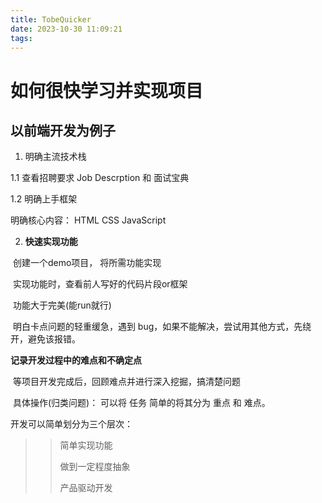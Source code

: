 ```yaml
---
title: TobeQuicker
date: 2023-10-30 11:09:21
tags:
---
```


# 如何很快学习并实现项目

<!-- more -->

## 以前端开发为例子

1. 明确主流技术栈

1.1 查看招聘要求 Job Descrption 和 面试宝典

1.2 明确上手框架

明确核心内容： HTML CSS JavaScript

2. **快速实现功能**

​		创建一个demo项目， 将所需功能实现

​		 实现功能时，查看前人写好的代码片段or框架

​		功能大于完美(能run就行)

​		明白卡点问题的轻重缓急，遇到 bug，如果不能解决，尝试用其他方式，先绕开，避免该报错。



**记录开发过程中的难点和不确定点**

​		等项目开发完成后，回顾难点并进行深入挖掘，搞清楚问题

​		具体操作(归类问题)： 可以将 任务 简单的将其分为 重点 和 难点。



开发可以简单划分为三个层次：

> >简单实现功能
> >
> >做到一定程度抽象
> >
> >产品驱动开发
